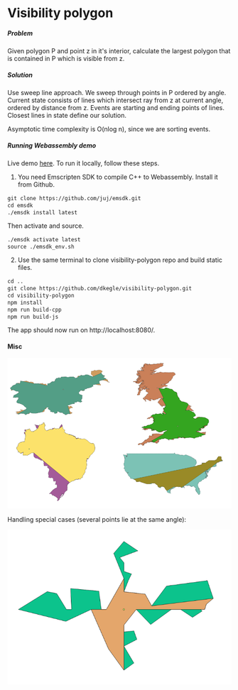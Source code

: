 # Visibility polygon

##### Problem

Given polygon P and point z in it's interior, calculate the largest polygon that is contained in P which is visible from z.

##### Solution

Use sweep line approach. We sweep through points in P ordered by angle. Current state consists of lines which intersect ray from z at current angle, ordered by distance from z. Events are starting and ending points of lines. Closest lines in state define our solution.

Asymptotic time complexity is O(nlog n), since we are sorting events.

##### Running Webassembly demo
Live demo [here](https://dkegle.github.io/visibility-polygon/). To run it locally, follow these steps.
1) You need Emscripten SDK to compile C++ to Webassembly. Install it from Github.
```
git clone https://github.com/juj/emsdk.git
cd emsdk
./emsdk install latest
```
Then activate and source.
```
./emsdk activate latest
source ./emsdk_env.sh
```
2) Use the same terminal to clone visibility-polygon repo and build static files.
```
cd ..
git clone https://github.com/dkegle/visibility-polygon.git
cd visibility-polygon
npm install
npm run build-cpp
npm run build-js
```
The app should now run on http://localhost:8080/.


#### Misc

![](img/examples.png)



Handling special cases (several points lie at the same angle):

![](img/degenerate.png)
